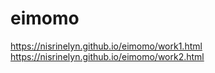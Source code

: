 # eimomo

https://nisrinelyn.github.io/eimomo/work1.html
https://nisrinelyn.github.io/eimomo/work2.html
